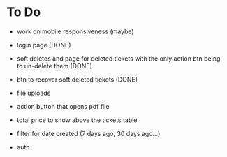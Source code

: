 # To Do

- work on mobile responsiveness (maybe)

- login page (DONE)
- soft deletes and page for deleted tickets with the only action btn being to un-delete them (DONE)
- btn to recover soft deleted tickets (DONE)

- file uploads
- action button that opens pdf file
- total price to show above the tickets table
- filter for date created (7 days ago, 30 days ago...)
- auth
